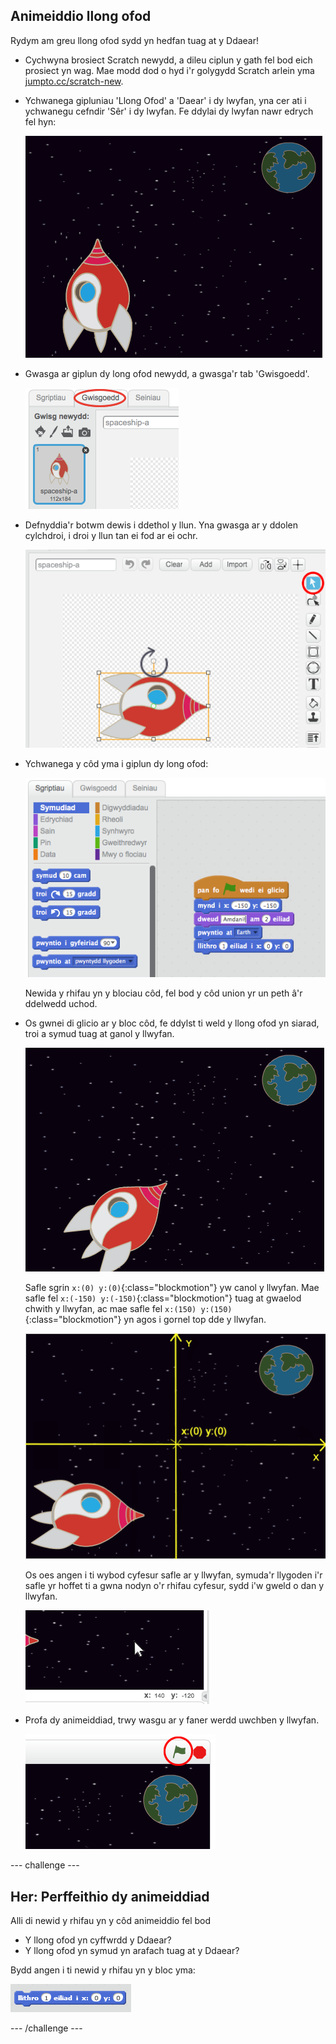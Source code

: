 ## Animeiddio llong ofod

Rydym am greu llong ofod sydd yn hedfan tuag at y Ddaear!

+ Cychwyna brosiect Scratch newydd, a dileu ciplun y gath fel bod eich prosiect yn wag.  Mae modd dod o hyd i'r golygydd Scratch arlein yma <a href="http://jumpto.cc/scratch-new" target="_blank">jumpto.cc/scratch-new</a>.

+ Ychwanega gipluniau 'Llong Ofod' a 'Daear' i dy lwyfan, yna cer ati i ychwanegu cefndir 'Sêr' i dy lwyfan.  Fe ddylai dy lwyfan nawr edrych fel hyn:

	![screenshot](images/space-sprites.png)

+ Gwasga ar giplun dy long ofod newydd, a gwasga'r tab 'Gwisgoedd'.

	![screenshot](images/space-costume.png)

+ Defnyddia'r botwm dewis i ddethol y llun.  Yna gwasga ar y ddolen cylchdroi, i droi y llun tan ei fod ar ei ochr.

	![screenshot](images/space-rotate.png)

+ Ychwanega y côd yma i giplun dy long ofod:

	![screenshot](images/space-animate.png)

	Newida y rhifau yn y blociau côd, fel bod y côd union yr un peth â'r ddelwedd uchod.

+ Os gwnei di glicio ar y bloc côd, fe ddylst ti weld y llong ofod yn siarad, troi a symud tuag at ganol y llwyfan.

	![screenshot](images/space-animate-stage.png)

	Safle sgrin `x:(0) y:(0)`{:class="blockmotion"} yw canol y llwyfan. Mae safle fel `x:(-150) y:(-150)`{:class="blockmotion"} tuag at gwaelod chwith y llwyfan, ac mae safle fel `x:(150) y:(150)`{:class="blockmotion"} yn agos i gornel top dde y llwyfan.

	![screenshot](images/space-xy.png)

	Os oes angen i ti wybod cyfesur safle ar y llwyfan, symuda'r llygoden i'r safle yr hoffet ti a gwna nodyn o'r rhifau cyfesur, sydd i'w gweld o dan y llwyfan.

	![screenshot](images/space-coordinates.png)

+ Profa dy animeiddiad, trwy wasgu ar y faner werdd uwchben y llwyfan.

	![screenshot](images/space-flag.png)

--- challenge ---
## Her: Perffeithio dy animeiddiad
Alli di newid y rhifau yn y côd animeiddio fel bod
+ Y llong ofod yn cyffwrdd y Ddaear?
+ Y llong ofod yn symud yn arafach tuag at y Ddaear?

Bydd angen i ti newid y rhifau yn y bloc yma:

  ![screenshot](images/space-glide.png)

--- /challenge ---

